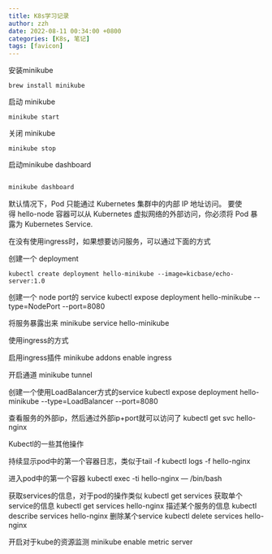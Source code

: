 ```yaml
---
title: K8s学习记录
author: zzh
date: 2022-08-11 00:34:00 +0800
categories: [K8s, 笔记]
tags: [favicon]
---
```



安装minikube
```
brew install minikube
```


启动 minikube
```
minikube start
```

关闭 minikube
```
minikube stop
```

启动minikube dashboard
```cmd

minikube dashboard
```

默认情况下，Pod 只能通过 Kubernetes 集群中的内部 IP 地址访问。 要使得 hello-node 容器可以从 Kubernetes 虚拟网络的外部访问，你必须将 Pod 暴露为 Kubernetes Service.

在没有使用ingress时，如果想要访问服务，可以通过下面的方式

创建一个 deployment

```
kubectl create deployment hello-minikube --image=kicbase/echo-server:1.0
```

创建一个 node port的 service
kubectl expose deployment hello-minikube --type=NodePort --port=8080

将服务暴露出来
minikube service hello-minikube

使用ingress的方式

启用ingress插件
minikube addons enable ingress

开启通道
minikube tunnel

创建一个使用LoadBalancer方式的service
kubectl expose deployment hello-minikube --type=LoadBalancer --port=8080

查看服务的外部ip，然后通过外部ip+port就可以访问了
kubectl get svc hello-nginx

Kubectl的一些其他操作

持续显示pod中的第一个容器日志，类似于tail -f
kubectl logs -f hello-nginx

进入pod中的第一个容器
kubectl exec -ti hello-nginx — /bin/bash


获取services的信息，对于pod的操作类似
kubectl get services
获取单个service的信息
kubectl get services hello-nginx
描述某个服务的信息
kubectl describe services hello-nginx
删除某个service
kubectl delete services hello-nginx

开启对于kube的资源监测
minikube enable metric server
